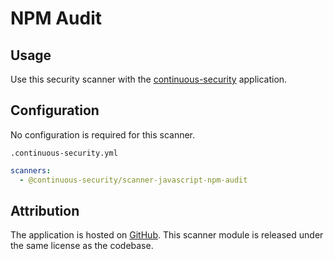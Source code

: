 # NPM Audit

## Usage

Use this security scanner with the [continuous-security](https://github.com/acodeninja/continuous-security) application.

## Configuration

No configuration is required for this scanner.

`.continuous-security.yml`
```yaml
scanners:
  - @continuous-security/scanner-javascript-npm-audit
```

## Attribution

The application is hosted on [GitHub](https://github.com/npm/cli).
This scanner module is released under the same license as the codebase.
